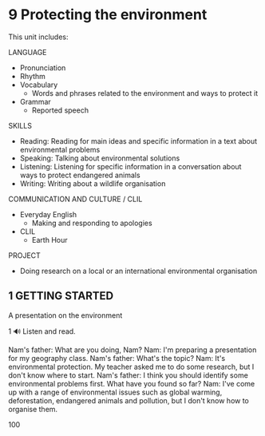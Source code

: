 # 9 Protecting the environment

This unit includes:

LANGUAGE
- Pronunciation
- Rhythm
- Vocabulary
  - Words and phrases related to the environment and ways to protect it
- Grammar
  - Reported speech

SKILLS
- Reading: Reading for main ideas and specific information in a text about environmental problems
- Speaking: Talking about environmental solutions
- Listening: Listening for specific information in a conversation about ways to protect endangered animals
- Writing: Writing about a wildlife organisation

COMMUNICATION AND CULTURE / CLIL
- Everyday English
  - Making and responding to apologies
- CLIL
  - Earth Hour

PROJECT
- Doing research on a local or an international environmental organisation

## 1 GETTING STARTED

A presentation on the environment

1 🔊 Listen and read.

Nam's father: What are you doing, Nam?
Nam: I'm preparing a presentation for my geography class.
Nam's father: What's the topic?
Nam: It's environmental protection. My teacher asked me to do some research, but I don't know where to start.
Nam's father: I think you should identify some environmental problems first. What have you found so far?
Nam: I've come up with a range of environmental issues such as global warming, deforestation, endangered animals and pollution, but I don't know how to organise them.

100